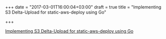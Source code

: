 +++
date = "2017-03-01T16:00:04+03:00"
draft = true
title = "Implementing S3 Delta-Upload for static-aws-deploy using Go"

+++

<p><a href="https://zupzup.org/s3-delta-upload">Implementing S3 Delta-Upload for static-aws-deploy using Go</a></p>
